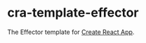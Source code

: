 # cra-template-effector

The Effector template for [Create React App](https://github.com/facebook/create-react-app).
